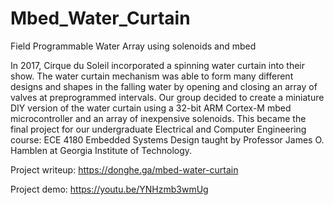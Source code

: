 # Mbed_Water_Curtain
Field Programmable Water Array using solenoids and mbed

In 2017, Cirque du Soleil incorporated a spinning water curtain into their show. The water curtain mechanism was able to form many different designs and shapes in the falling water by opening and closing an array of valves at preprogrammed intervals. Our group decided to create a miniature DIY version of the water curtain using a 32-bit ARM Cortex-M mbed microcontroller and an array of inexpensive solenoids. This became the final project for our undergraduate Electrical and Computer Engineering course: ECE 4180 Embedded Systems Design taught by Professor James O. Hamblen at Georgia Institute of Technology.

Project writeup: https://donghe.ga/mbed-water-curtain

Project demo: https://youtu.be/YNHzmb3wmUg
